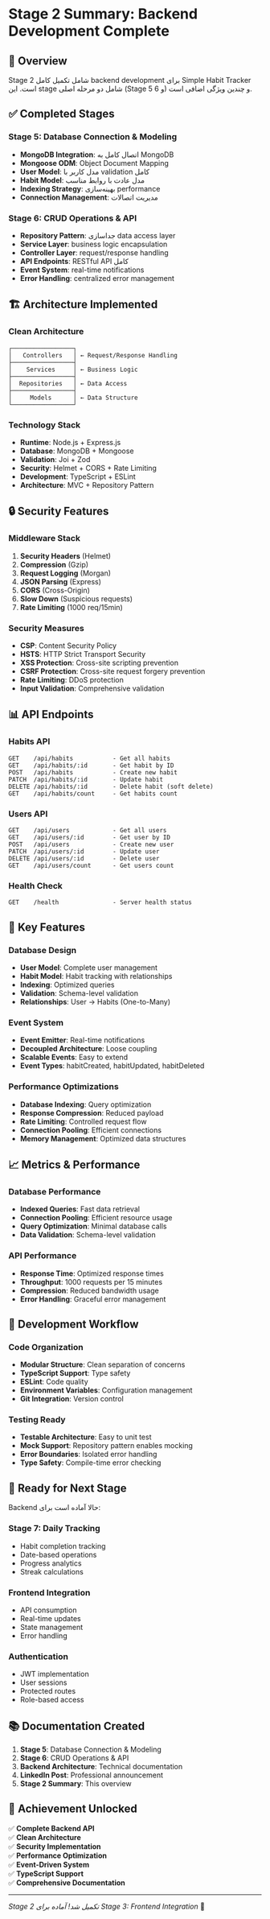 # Stage 2 Summary: Backend Development Complete

## 🎯 Overview
Stage 2 شامل تکمیل کامل backend development برای Simple Habit Tracker است. این stage شامل دو مرحله اصلی (Stage 5 و 6) و چندین ویژگی اضافی است.

## ✅ Completed Stages

### Stage 5: Database Connection & Modeling
- **MongoDB Integration**: اتصال کامل به MongoDB
- **Mongoose ODM**: Object Document Mapping
- **User Model**: مدل کاربر با validation کامل
- **Habit Model**: مدل عادت با روابط مناسب
- **Indexing Strategy**: بهینه‌سازی performance
- **Connection Management**: مدیریت اتصالات

### Stage 6: CRUD Operations & API
- **Repository Pattern**: جداسازی data access layer
- **Service Layer**: business logic encapsulation
- **Controller Layer**: request/response handling
- **API Endpoints**: RESTful API کامل
- **Event System**: real-time notifications
- **Error Handling**: centralized error management

## 🏗️ Architecture Implemented

### Clean Architecture
```
┌─────────────────┐
│   Controllers   │ ← Request/Response Handling
├─────────────────┤
│    Services     │ ← Business Logic
├─────────────────┤
│  Repositories   │ ← Data Access
├─────────────────┤
│     Models      │ ← Data Structure
└─────────────────┘
```

### Technology Stack
- **Runtime**: Node.js + Express.js
- **Database**: MongoDB + Mongoose
- **Validation**: Joi + Zod
- **Security**: Helmet + CORS + Rate Limiting
- **Development**: TypeScript + ESLint
- **Architecture**: MVC + Repository Pattern

## 🔒 Security Features

### Middleware Stack
1. **Security Headers** (Helmet)
2. **Compression** (Gzip)
3. **Request Logging** (Morgan)
4. **JSON Parsing** (Express)
5. **CORS** (Cross-Origin)
6. **Slow Down** (Suspicious requests)
7. **Rate Limiting** (1000 req/15min)

### Security Measures
- **CSP**: Content Security Policy
- **HSTS**: HTTP Strict Transport Security
- **XSS Protection**: Cross-site scripting prevention
- **CSRF Protection**: Cross-site request forgery prevention
- **Rate Limiting**: DDoS protection
- **Input Validation**: Comprehensive validation

## 📊 API Endpoints

### Habits API
```
GET    /api/habits           - Get all habits
GET    /api/habits/:id       - Get habit by ID
POST   /api/habits           - Create new habit
PATCH  /api/habits/:id       - Update habit
DELETE /api/habits/:id       - Delete habit (soft delete)
GET    /api/habits/count     - Get habits count
```

### Users API
```
GET    /api/users            - Get all users
GET    /api/users/:id        - Get user by ID
POST   /api/users            - Create new user
PATCH  /api/users/:id        - Update user
DELETE /api/users/:id        - Delete user
GET    /api/users/count      - Get users count
```

### Health Check
```
GET    /health               - Server health status
```

## 🎯 Key Features

### Database Design
- **User Model**: Complete user management
- **Habit Model**: Habit tracking with relationships
- **Indexing**: Optimized queries
- **Validation**: Schema-level validation
- **Relationships**: User → Habits (One-to-Many)

### Event System
- **Event Emitter**: Real-time notifications
- **Decoupled Architecture**: Loose coupling
- **Scalable Events**: Easy to extend
- **Event Types**: habitCreated, habitUpdated, habitDeleted

### Performance Optimizations
- **Database Indexing**: Query optimization
- **Response Compression**: Reduced payload
- **Rate Limiting**: Controlled request flow
- **Connection Pooling**: Efficient connections
- **Memory Management**: Optimized data structures

## 📈 Metrics & Performance

### Database Performance
- **Indexed Queries**: Fast data retrieval
- **Connection Pooling**: Efficient resource usage
- **Query Optimization**: Minimal database calls
- **Data Validation**: Schema-level validation

### API Performance
- **Response Time**: Optimized response times
- **Throughput**: 1000 requests per 15 minutes
- **Compression**: Reduced bandwidth usage
- **Error Handling**: Graceful error management

## 🔄 Development Workflow

### Code Organization
- **Modular Structure**: Clean separation of concerns
- **TypeScript Support**: Type safety
- **ESLint**: Code quality
- **Environment Variables**: Configuration management
- **Git Integration**: Version control

### Testing Ready
- **Testable Architecture**: Easy to unit test
- **Mock Support**: Repository pattern enables mocking
- **Error Boundaries**: Isolated error handling
- **Type Safety**: Compile-time error checking

## 🚀 Ready for Next Stage

Backend حالا آماده است برای:

### Stage 7: Daily Tracking
- Habit completion tracking
- Date-based operations
- Progress analytics
- Streak calculations

### Frontend Integration
- API consumption
- Real-time updates
- State management
- Error handling

### Authentication
- JWT implementation
- User sessions
- Protected routes
- Role-based access

## 📚 Documentation Created

1. **Stage 5**: Database Connection & Modeling
2. **Stage 6**: CRUD Operations & API
3. **Backend Architecture**: Technical documentation
4. **LinkedIn Post**: Professional announcement
5. **Stage 2 Summary**: This overview

## 🎉 Achievement Unlocked

✅ **Complete Backend API**  
✅ **Clean Architecture**  
✅ **Security Implementation**  
✅ **Performance Optimization**  
✅ **Event-Driven System**  
✅ **TypeScript Support**  
✅ **Comprehensive Documentation**  

---

*Stage 2 تکمیل شد! آماده برای Stage 3: Frontend Integration* 🚀
